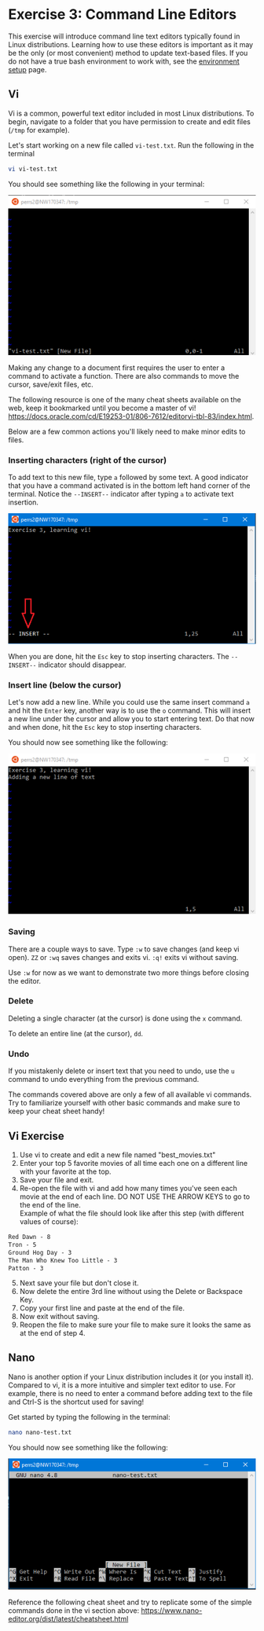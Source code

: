 # Exercise 3: Command Line Editors

This exercise will introduce command line text editors typically found in Linux distributions. Learning how to use these editors is important as it may be the only (or most convenient) method to update text-based files. If you do not have a true bash environment to work with, see the [environment setup](./environment-setup.md) page.

## __Vi__

Vi is a common, powerful text editor included in most Linux distributions. To begin, navigate to a folder that you have permission to create and edit files (`/tmp` for example). 

Let's start working on a new file called `vi-test.txt`. Run the following in the terminal

```bash
vi vi-test.txt
```

You should see something like the following in your terminal:

![image](../images/exercise3-new-vi.PNG)

Making any change to a document first requires the user to enter a command to activate a function. There are also commands to move the cursor, save/exit files, etc. 

The following resource is one of the many cheat sheets available on the web, keep it bookmarked until you become a master of vi! https://docs.oracle.com/cd/E19253-01/806-7612/editorvi-tbl-83/index.html.

Below are a few common actions you'll likely need to make minor edits to files.  

### __Inserting characters (right of the cursor)__ 

To add text to this new file, type `a` followed by some text. A good indicator that you have a command activated is in the bottom left hand corner of the terminal. Notice the `--INSERT--` indicator after typing `a` to activate text insertion. 

![image](../images/exercise3-indicator.PNG)

When you are done, hit the `Esc` key to stop inserting characters. The `--INSERT--` indicator should disappear.

### __Insert line (below the cursor)__

Let's now add a new line. While you could use the same insert command `a` and hit the `Enter` key, another way is to use the `o` command. This will insert a new line under the cursor and allow you to start entering text. Do that now and when done, hit the `Esc` key to stop inserting characters.

You should now see something like the following:

![image](../images/exercise3-inserts.PNG)


### __Saving__

There are a couple ways to save. Type `:w` to save changes (and keep vi open). `ZZ` or `:wq` saves changes and exits vi. `:q!` exits vi without saving.

Use `:w` for now as we want to demonstrate two more things before closing the editor.

### __Delete__

Deleting a single character (at the cursor) is done using the `x` command.

To delete an entire line (at the cursor), `dd`. 

### __Undo__

If you mistakenly delete or insert text that you need to undo, use the `u` command to undo everything from the previous command. 

The commands covered above are only a few of all available vi commands. Try to familiarize yourself with other basic commands and make sure to keep your cheat sheet handy!

## __Vi Exercise__

1. Use vi to create and edit a new file named "best_movies.txt"
2. Enter your top 5 favorite movies of all time each one on a different line with your favorite at the top.
3. Save your file and exit.
4. Re-open the file with vi and add how many times you've seen each movie at the end of each line. DO NOT USE THE ARROW KEYS to go to the end of the line.  
Example of what the file should look like after this step (with different values of course):
```
Red Dawn - 8
Tron - 5
Ground Hog Day - 3 
The Man Who Knew Too Little - 3
Patton - 3
```

5. Next save your file but don't close it.
6. Now delete the entire 3rd line without using the Delete or Backspace Key.
7. Copy your first line and paste at the end of the file.
8. Now exit without saving.
9. Reopen the file to make sure your file to make sure it looks the same as at the end of step 4.

## __Nano__

Nano is another option if your Linux distribution includes it (or you install it). Compared to vi, it is a more intuitive and simpler text editor to use. For example, there is no need to enter a command before adding text to the file and Ctrl-S is the shortcut used for saving!

Get started by typing the following in the terminal:

```bash
nano nano-test.txt
```

You should now see something like the following: 

![image](../images/exercise3-new-nano.PNG)

Reference the following cheat sheet and try to replicate some of the simple commands done in the vi section above: https://www.nano-editor.org/dist/latest/cheatsheet.html
